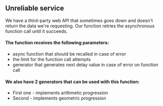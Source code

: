 ##  Unreliable service

We have a third-party web API that sometimes goes down and doesn't return the data we're requesting.
Our function retries the asynchronous function call until it succeeds.

#### The function receives the following parameters:

- async function that should be recalled in case of error
- the limit for the function call attempts
- generator that generates next delay value in case of error on function
call
#### We also have 2 generators that can be used with this function:

-  First one - implements arithmetic progression
-  Second - implements geometric progression
